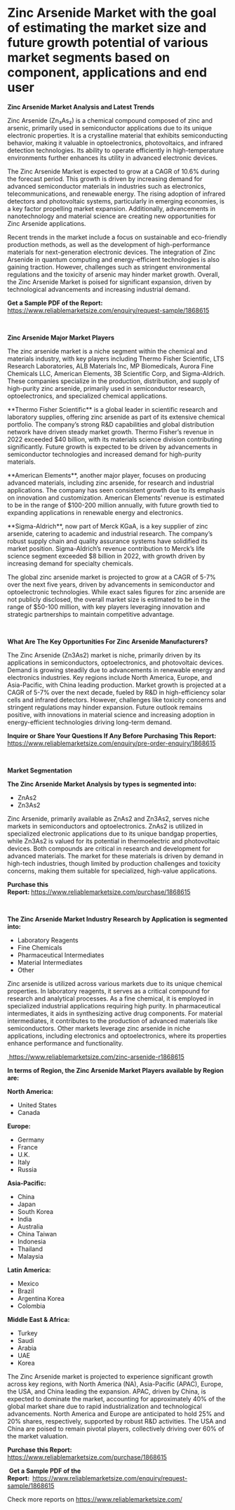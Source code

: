 <p><h1>Zinc Arsenide Market with the goal of estimating the market size and future growth potential of various market segments based on component, applications and end user</h1></p><p><strong>Zinc Arsenide Market Analysis and Latest Trends</strong></p>
<p><p>Zinc Arsenide (Zn₃As₂) is a chemical compound composed of zinc and arsenic, primarily used in semiconductor applications due to its unique electronic properties. It is a crystalline material that exhibits semiconducting behavior, making it valuable in optoelectronics, photovoltaics, and infrared detection technologies. Its ability to operate efficiently in high-temperature environments further enhances its utility in advanced electronic devices.</p><p>The Zinc Arsenide Market is expected to grow at a CAGR of 10.6% during the forecast period. This growth is driven by increasing demand for advanced semiconductor materials in industries such as electronics, telecommunications, and renewable energy. The rising adoption of infrared detectors and photovoltaic systems, particularly in emerging economies, is a key factor propelling market expansion. Additionally, advancements in nanotechnology and material science are creating new opportunities for Zinc Arsenide applications.</p><p>Recent trends in the market include a focus on sustainable and eco-friendly production methods, as well as the development of high-performance materials for next-generation electronic devices. The integration of Zinc Arsenide in quantum computing and energy-efficient technologies is also gaining traction. However, challenges such as stringent environmental regulations and the toxicity of arsenic may hinder market growth. Overall, the Zinc Arsenide Market is poised for significant expansion, driven by technological advancements and increasing industrial demand.</p></p>
<p><strong>Get a Sample PDF of the Report:&nbsp;</strong> <a href="https://www.reliablemarketsize.com/enquiry/request-sample/1868615?utm_campaign=1911&utm_medium=2&utm_source=Github&utm_content=ia&utm_term=25012025&utm_id=zinc-arsenide">https://www.reliablemarketsize.com/enquiry/request-sample/1868615</a></p>
<p>&nbsp;</p>
<p><strong>Zinc Arsenide Major Market Players</strong></p>
<p><p>The zinc arsenide market is a niche segment within the chemical and materials industry, with key players including Thermo Fisher Scientific, LTS Research Laboratories, ALB Materials Inc, MP Biomedicals, Aurora Fine Chemicals LLC, American Elements, 3B Scientific Corp, and Sigma-Aldrich. These companies specialize in the production, distribution, and supply of high-purity zinc arsenide, primarily used in semiconductor research, optoelectronics, and specialized chemical applications.</p><p>**Thermo Fisher Scientific** is a global leader in scientific research and laboratory supplies, offering zinc arsenide as part of its extensive chemical portfolio. The company’s strong R&D capabilities and global distribution network have driven steady market growth. Thermo Fisher’s revenue in 2022 exceeded $40 billion, with its materials science division contributing significantly. Future growth is expected to be driven by advancements in semiconductor technologies and increased demand for high-purity materials.</p><p>**American Elements**, another major player, focuses on producing advanced materials, including zinc arsenide, for research and industrial applications. The company has seen consistent growth due to its emphasis on innovation and customization. American Elements’ revenue is estimated to be in the range of $100-200 million annually, with future growth tied to expanding applications in renewable energy and electronics.</p><p>**Sigma-Aldrich**, now part of Merck KGaA, is a key supplier of zinc arsenide, catering to academic and industrial research. The company’s robust supply chain and quality assurance systems have solidified its market position. Sigma-Aldrich’s revenue contribution to Merck’s life science segment exceeded $8 billion in 2022, with growth driven by increasing demand for specialty chemicals.</p><p>The global zinc arsenide market is projected to grow at a CAGR of 5-7% over the next five years, driven by advancements in semiconductor and optoelectronic technologies. While exact sales figures for zinc arsenide are not publicly disclosed, the overall market size is estimated to be in the range of $50-100 million, with key players leveraging innovation and strategic partnerships to maintain competitive advantage.</p></p>
<p>&nbsp;</p>
<p><strong>What Are The Key Opportunities For Zinc Arsenide Manufacturers?</strong></p>
<p><p>The Zinc Arsenide (Zn3As2) market is niche, primarily driven by its applications in semiconductors, optoelectronics, and photovoltaic devices. Demand is growing steadily due to advancements in renewable energy and electronics industries. Key regions include North America, Europe, and Asia-Pacific, with China leading production. Market growth is projected at a CAGR of 5-7% over the next decade, fueled by R&D in high-efficiency solar cells and infrared detectors. However, challenges like toxicity concerns and stringent regulations may hinder expansion. Future outlook remains positive, with innovations in material science and increasing adoption in energy-efficient technologies driving long-term demand.</p></p>
<p><strong>Inquire or Share Your Questions If Any Before Purchasing This Report:</strong> <a href="https://www.reliablemarketsize.com/enquiry/pre-order-enquiry/1868615?utm_campaign=1911&utm_medium=2&utm_source=Github&utm_content=ia&utm_term=25012025&utm_id=zinc-arsenide">https://www.reliablemarketsize.com/enquiry/pre-order-enquiry/1868615</a></p>
<p>&nbsp;</p>
<p><strong>Market Segmentation</strong></p>
<p><strong>The Zinc Arsenide Market Analysis by types is segmented into:</strong></p>
<p><ul><li>ZnAs2</li><li>Zn3As2</li></ul></p>
<p><p>Zinc Arsenide, primarily available as ZnAs2 and Zn3As2, serves niche markets in semiconductors and optoelectronics. ZnAs2 is utilized in specialized electronic applications due to its unique bandgap properties, while Zn3As2 is valued for its potential in thermoelectric and photovoltaic devices. Both compounds are critical in research and development for advanced materials. The market for these materials is driven by demand in high-tech industries, though limited by production challenges and toxicity concerns, making them suitable for specialized, high-value applications.</p></p>
<p><strong>Purchase this Report:&nbsp;</strong><a href="https://www.reliablemarketsize.com/purchase/1868615?utm_campaign=1911&utm_medium=2&utm_source=Github&utm_content=ia&utm_term=25012025&utm_id=zinc-arsenide">https://www.reliablemarketsize.com/purchase/1868615</a></p>
<p>&nbsp;</p>
<p><strong>The Zinc Arsenide Market Industry Research by Application is segmented into:</strong></p>
<p><ul><li>Laboratory Reagents</li><li>Fine Chemicals</li><li>Pharmaceutical Intermediates</li><li>Material Intermediates</li><li>Other</li></ul></p>
<p><p>Zinc arsenide is utilized across various markets due to its unique chemical properties. In laboratory reagents, it serves as a critical compound for research and analytical processes. As a fine chemical, it is employed in specialized industrial applications requiring high purity. In pharmaceutical intermediates, it aids in synthesizing active drug components. For material intermediates, it contributes to the production of advanced materials like semiconductors. Other markets leverage zinc arsenide in niche applications, including electronics and optoelectronics, where its properties enhance performance and functionality.</p></p>
<p><a href="https://www.reliablemarketsize.com/zinc-arsenide-r1868615?utm_campaign=1911&utm_medium=2&utm_source=Github&utm_content=ia&utm_term=25012025&utm_id=zinc-arsenide">&nbsp;https://www.reliablemarketsize.com/zinc-arsenide-r1868615</a></p>
<p><strong>In terms of Region, the Zinc Arsenide Market Players available by Region are:</strong></p>
<p>
    <p> <strong> North America: </strong>
        <ul>
            <li>United States</li>
            <li>Canada</li>
        </ul>
        </p> 
    <p> <strong> Europe: </strong>
        <ul>
            <li>Germany</li>
            <li>France</li>
            <li>U.K.</li>
            <li>Italy</li>
            <li>Russia</li>
        </ul>
        </p> 
    <p> <strong> Asia-Pacific: </strong>
        <ul>
            <li>China</li>
            <li>Japan</li>
            <li>South Korea</li>
            <li>India</li>
            <li>Australia</li>
            <li>China Taiwan</li>
            <li>Indonesia</li>
            <li>Thailand</li>
            <li>Malaysia</li>
        </ul>
        </p> 
    <p> <strong> Latin America: </strong>
        <ul>
            <li>Mexico</li>
            <li>Brazil</li>
            <li>Argentina Korea</li>
            <li>Colombia</li>
        </ul>
        </p> 
    <p> <strong> Middle East & Africa: </strong>
        <ul>
            <li>Turkey</li>
            <li>Saudi</li>
            <li>Arabia</li>
            <li>UAE</li>
            <li>Korea</li>
        </ul>
    </p>
    </p>
<p><p>The Zinc Arsenide market is projected to experience significant growth across key regions, with North America (NA), Asia-Pacific (APAC), Europe, the USA, and China leading the expansion. APAC, driven by China, is expected to dominate the market, accounting for approximately 40% of the global market share due to rapid industrialization and technological advancements. North America and Europe are anticipated to hold 25% and 20% shares, respectively, supported by robust R&D activities. The USA and China are poised to remain pivotal players, collectively driving over 60% of the market valuation.</p></p>
<p><strong>Purchase this Report: </strong><a href="https://www.reliablemarketsize.com/purchase/1868615?utm_campaign=1911&utm_medium=2&utm_source=Github&utm_content=ia&utm_term=25012025&utm_id=zinc-arsenide">https://www.reliablemarketsize.com/purchase/1868615</a></p>
<p>&nbsp;<strong>Get a Sample PDF of the Report:&nbsp;&nbsp;</strong><a href="https://www.reliablemarketsize.com/enquiry/request-sample/1868615?utm_campaign=1911&utm_medium=2&utm_source=Github&utm_content=ia&utm_term=25012025&utm_id=zinc-arsenide">https://www.reliablemarketsize.com/enquiry/request-sample/1868615</a></p>
<p><strong></strong></p>
<p>Check more reports on <a href="https://www.reliablemarketsize.com/?utm_campaign=1911&utm_medium=2&utm_source=Github&utm_content=ia&utm_term=25012025&utm_id=zinc-arsenide">https://www.reliablemarketsize.com/</a></p>